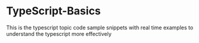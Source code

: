 # TypeScript-Basics
 This is the typescript topic code sample snippets with real time examples to understand the typescript more effectively
 
